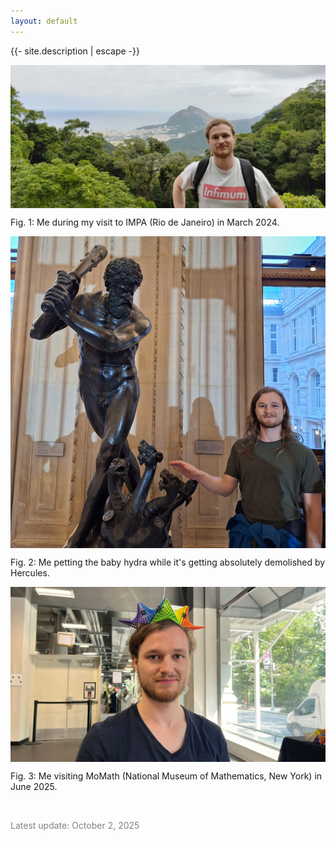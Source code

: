 ```yaml
---
layout: default
---
```


<p>{{- site.description | escape -}}</p>

<div align="center" style="overflow:hidden;">
   <img src="/assets/lookatthisdude.jpg" alt="Me in Rio" style="margin:-25% 0px -5% 0px;">
</div>

Fig. 1: Me during my visit to IMPA (Rio de Janeiro) in March 2024.


<div align="center" style="overflow:hidden;">
   <img src="/assets/hydra.jpeg" alt="Hercules, the Hydra and me" style="margin:-25% 0px -10% 0px;">
</div>

Fig. 2: Me petting the baby hydra while it's getting absolutely demolished by Hercules.


<div align="center" style="overflow:hidden;">
   <img src="/assets/momath.jpeg" alt="Me wearing a hat made out of hyperbolic paraboloid pieces" style="margin:-10% 0px -10% 0px;">
</div>

Fig. 3: Me visiting MoMath (National Museum of Mathematics, New York) in June 2025.

<br>

<p style="color: #828282;">Latest update: October 2, 2025</p>
